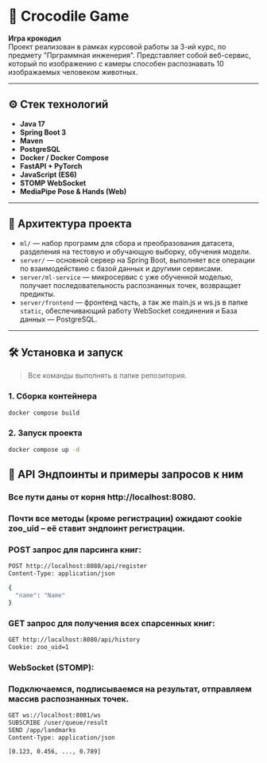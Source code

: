 # 🐊 Crocodile Game

**Игра крокодил**  
Проект реализован в рамках курсовой работы за 3-ий курс, по предмету "Прграммная инженерия".
Представляет собой веб-сервиc, который по изображению с камеры способен распознавать 10 изображаемых человеком животных.

---

## ⚙️ Стек технологий

- **Java 17**
- **Spring Boot 3**
- **Maven**
- **PostgreSQL**
- **Docker / Docker Compose**
- **FastAPI + PyTorch**
- **JavaScript (ES6)**
- **STOMP WebSocket**
- **MediaPipe Pose & Hands (Web)**
---

## 🧩 Архитектура проекта

- `ml/` — набор программ для сбора и преобразования датасета, разделения на тестовую и обучающую выборку, обучения модели.
- `server/` — основной сервер на Spring Boot, выполняет все операции по взаимодействию с базой данных и другими сервисами.
- `server/ml-service` — микросервис с уже обученной моделью, получает последовательность распознанных точек, возвращает предикты.
- `server/frontend` — фронтенд часть, а так же main.js и ws.js в папке `static`, обеспечивающий работу WebSocket соединения и 
База данных — PostgreSQL.

---

## 🛠️ Установка и запуск

> Все команды выполнять в папке репозитория.

### 1. Сборка контейнера

```bash
docker compose build
```
### 2. Запуск проекта

```bash
docker compose up -d
```

## 🔗 API Эндпоинты и примеры запросов к ним

### Все пути даны от корня http://localhost:8080.
### Почти все методы (кроме регистрации) ожидают cookie zoo_uid – её ставит эндпоинт регистрации.

### POST запрос для парсинга книг:
```bash
POST http://localhost:8080/api/register
Content-Type: application/json

{
  "name": "Name"
}
```
### GET запрос для получения всех спарсенных книг:
```bash
GET http://localhost:8080/api/history
Cookie: zoo_uid=1
```
### WebSocket (STOMP):
### Подключаемся, подписываемся на результат, отправляем массив распознанных точек.
```bash
GET ws://localhost:8081/ws
SUBSCRIBE /user/queue/result
SEND /app/landmarks
Content-Type: application/json

[0.123, 0.456, ..., 0.789]
```

